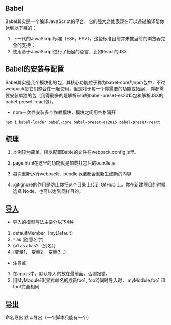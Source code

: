 ## Babel

Babel其实是一个编译JavaScript的平台，它的强大之处表现在可以通过编译帮你达到以下目的：
1. 下一代的JavaScript标准（ES6，ES7），这些标准目前并未被当前的浏览器完全的支持；
2. 使用基于JavaScript进行了拓展的语言，比如React的JSX

## Babel的安装与配置

Babel其实是几个模块化的包，其核心功能位于称为babel-core的npm包中，不过webpack把它们整合在一起使用，但是对于每一个你需要的功能或拓展，
你都需要安装单独的包（用得最多的是解析Es6的babel-preset-es2015包和解析JSX的babel-preset-react包）。

- npm一次性安装多个依赖模块，模块之间用空格隔开
```
npm i babel-loader babel-core babel-preset-es2015 babel-preset-react
```
## 梳理
1. 本例较为简单，所以配置Bable的文件在webpack.config.js里。

2. page.html在这里的功能就是加载打包后的bundle.js

3. 每次重新运行webpack，bundle.js里都会重新生成新的内容

3. .gitignore的作用是防止你把这个目录上传到 GitHub 上。你在新建项目的时候选择 Node，也可以达到同样目的。

## [导入](https://developer.mozilla.org/zh-CN/docs/Web/JavaScript/Reference/Statements/import)

- 导入的模型写法主要分以下4种

1. defaultMember（myDefault）
2. `*` as (随意名字)
3. {a1 as alias2（别名）}
4. {变量1， 变量2， 变量3...}

- 注意点

1. 在app.js中，默认导入的放在最前面，否则报错。
2. 用MyModule和{显式命名的成员foo1, foo2}同时导入时，
myModule.foo1  和 foo1完全相同 

## [导出](https://developer.mozilla.org/zh-CN/docs/Web/JavaScript/Reference/Statements/export)

命名导出
默认导出（一个脚本只能有一个）
